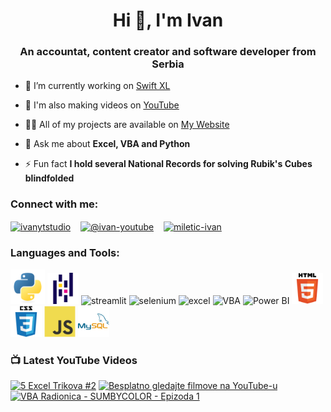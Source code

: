 <h1 align="center">Hi 👋, I'm Ivan</h1>
<h3 align="center">An accountat, content creator and software developer from Serbia</h3>

- 🔭 I’m currently working on [Swift XL](https://www.swiftxl.com)

- 🎥 I'm also making videos on [YouTube](https://www.youtube.com/@ivan-youtube)

- 👨‍💻 All of my projects are available on [My Website](https://www.ivanmiletic.com)

- 💬 Ask me about **Excel, VBA and Python**

- ⚡ Fun fact **I hold several National Records for solving Rubik's Cubes blindfolded**

<h3 align="left">Connect with me:</h3>
<p align="left">
<a href="https://twitter.com/ivanytstudio" target="_blank"><img align="center" src="https://upload.wikimedia.org/wikipedia/commons/c/ce/X_logo_2023.svg" alt="ivanytstudio" height="35" width="40" /></a>
&nbsp&nbsp&nbsp<a href="https://www.youtube.com/c/@ivan-youtube" target="_blank"><img align="center" src="https://raw.githubusercontent.com/rahuldkjain/github-profile-readme-generator/master/src/images/icons/Social/youtube.svg" alt="@ivan-youtube" height="40" width="40" /></a>
&nbsp&nbsp&nbsp<a href="https://linkedin.com/in/miletic-ivan" target="_blank"><img align="center" src="https://raw.githubusercontent.com/rahuldkjain/github-profile-readme-generator/master/src/images/icons/Social/linked-in-alt.svg" alt="miletic-ivan" height="40" width="40" /></a>
</p>

<h3 align="left">Languages and Tools:</h3>
<p align="left"> 
<img src="https://raw.githubusercontent.com/devicons/devicon/master/icons/python/python-original.svg" alt="python" width="55" height="55"/>
 <img src="https://raw.githubusercontent.com/devicons/devicon/2ae2a900d2f041da66e950e4d48052658d850630/icons/pandas/pandas-original.svg" alt="pandas" width="50" height="50"/>
 <img src="https://images.seeklogo.com/logo-png/44/2/streamlit-logo-png_seeklogo-441815.png" alt="streamlit" width="50" height="50"/>
 <img src="https://miro.medium.com/v2/resize:fit:1400/1*HGo7_F7RTHFF9bgVxamGqg.png" alt="selenium" width="50" height="50"/>
 <img src="https://upload.wikimedia.org/wikipedia/commons/thumb/3/34/Microsoft_Office_Excel_%282019%E2%80%93present%29.svg/1101px-Microsoft_Office_Excel_%282019%E2%80%93present%29.svg.png" alt="excel" width="50" height="50"/>
  <img src="https://media.licdn.com/dms/image/D4D12AQGTQ6a9BvvEAA/article-cover_image-shrink_720_1280/0/1675951891005?e=2147483647&v=beta&t=sVXZc-MdZl_g1IaSjJfTXNXJ9Ctjf_uLGZFVYyOX7g0" alt="VBA" width="50" height="50"/>
 <img src="https://upload.wikimedia.org/wikipedia/commons/thumb/c/cf/New_Power_BI_Logo.svg/1024px-New_Power_BI_Logo.svg.png" alt="Power BI" width="50" height="50"/>
 <img src="https://raw.githubusercontent.com/devicons/devicon/master/icons/html5/html5-original-wordmark.svg" alt="html5" width="50" height="50"/>
 <img src="https://raw.githubusercontent.com/devicons/devicon/master/icons/css3/css3-original-wordmark.svg" alt="css3" width="50" height="50"/>
 <img src="https://raw.githubusercontent.com/devicons/devicon/master/icons/javascript/javascript-original.svg" alt="javascript" width="50" height="50"/>
 <img src="https://raw.githubusercontent.com/devicons/devicon/master/icons/mysql/mysql-original-wordmark.svg" alt="mysql" width="50" height="50"/>
 </p>

### 📺 Latest YouTube Videos

<!-- BEGIN YOUTUBE-CARDS -->
[![5 Excel Trikova #2](https://ytcards.demolab.com/?id=2w9Beax6g1c&title=5+Excel+Trikova+%232&lang=en&timestamp=1719167669&background_color=%23ffffff&title_color=000000&stats_color=4a4a4a&max_title_lines=1&width=272&border_radius=0 "5 Excel Trikova #2")](https://www.youtube.com/watch?v=2w9Beax6g1c)
[![Besplatno gledajte filmove na YouTube-u](https://ytcards.demolab.com/?id=trTQnDrubHI&title=Besplatno+gledajte+filmove+na+YouTube-u&lang=en&timestamp=1717348893&background_color=%23ffffff&title_color=000000&stats_color=4a4a4a&max_title_lines=1&width=272&border_radius=0 "Besplatno gledajte filmove na YouTube-u")](https://www.youtube.com/watch?v=trTQnDrubHI)
[![VBA Radionica - SUMBYCOLOR - Epizoda 1](https://ytcards.demolab.com/?id=sO-OJ8wVceY&title=VBA+Radionica+-+SUMBYCOLOR+-+Epizoda+1&lang=en&timestamp=1716749567&background_color=%23ffffff&title_color=000000&stats_color=4a4a4a&max_title_lines=1&width=272&border_radius=0 "VBA Radionica - SUMBYCOLOR - Epizoda 1")](https://www.youtube.com/watch?v=sO-OJ8wVceY)
<!-- END YOUTUBE-CARDS -->

